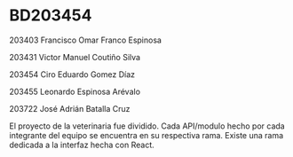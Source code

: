 # BD203454
203403 Francisco Omar Franco Espinosa

203431 Victor Manuel Coutiño Silva

203454 Ciro Eduardo Gomez Díaz

203455 Leonardo Espinosa Arévalo

203722 José Adrián Batalla Cruz

El proyecto de la veterinaria fue dividido.
Cada API/modulo hecho por cada integrante del equipo se encuentra en su respectiva rama.
Existe una rama dedicada a la interfaz hecha con React.
